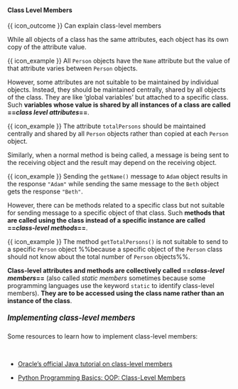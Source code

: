 <div id="title">

#### Class Level Members

</div>

<span id="prereqs"></span>

<span id="outcomes">{{ icon_outcome }} Can explain class-level members</span>

<div id="body">

While all objects of a class has the same attributes, each object has its own copy of the attribute value.

<tip-box>

{{ icon_example }} All `Person` objects have the `Name` attribute but the value of that attribute varies between `Person` objects.

</tip-box>

However, some attributes are not suitable to be maintained by individual objects. Instead, they should be maintained centrally, shared by all objects of the class. They are like ‘global variables’ but attached to a specific class. Such **variables whose value is shared by all instances of a class are called ==_class level attributes_==**.

<tip-box>

{{ icon_example }} The attribute `totalPersons` should be maintained centrally and shared by all `Person` objects rather than copied at each `Person` object.  

</tip-box>

Similarly, when a normal method is being called, a message is being sent to the receiving object and the result may depend on the receiving object.

<tip-box>

{{ icon_example }} Sending the `getName()` message to `Adam` object results in the response `"Adam"` while sending the same message to the `Beth` object gets the response `"Beth"`.

</tip-box>

However, there can be methods related to a specific class but not suitable for sending message to a specific object of that class. Such **methods that are called using the class instead of a specific instance are called ==_class-level methods_==**.

<tip-box>

{{ icon_example }} The method `getTotalPersons()` is not suitable to send to a specific `Person` object %%because a specific object of the `Person` class should not know about the total number of `Person` objects%%.

</tip-box>

**Class-level attributes and methods are collectively called ==_class-level members_==** (also called _static members_ sometimes because some programming languages use the keyword `static` to identify class-level members). **They are to be accessed using the class name rather than an instance of the class**.

##### <big>Implementing class-level members</big>

Some resources to learn how to implement class-level members:

<tabs> 
  <tab header="Java">

* [Oracle’s official Java tutorial on class-level members](https://docs.oracle.com/javase/tutorial/java/javaOO/classvars.html)
  
  </tab>
  <tab header="Python">

* [Python Programming Basics: OOP: Class-Level Members](https://nus-te3201.github.io/website/programming/toc/oop.html#class-level-members)

  </tab>
</tabs>


</div>

<div id="extras">
  <include src="exercises.md" />
</div>
